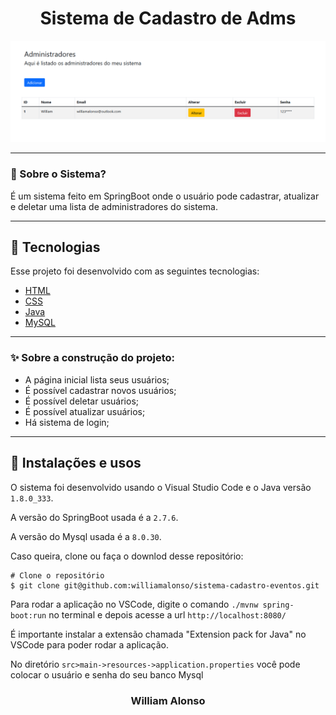 <h1 align="center">
    Sistema de Cadastro de Adms
</h1>

<div align="center">
  <img src="https://github.com/williamalonso/sistema-cadastro-administradores/blob/master/src/main/resources/static/home.png" alt"Home Page" title="Sistema de cadastro de Adms" width="600" />
  

---

</div>



### 🤔 Sobre o Sistema?

É um sistema feito em SpringBoot onde o usuário pode cadastrar, atualizar e deletar uma lista de administradores do sistema.

---

## 🚀 Tecnologias

Esse projeto foi desenvolvido com as seguintes tecnologias:

- [HTML](https://developer.mozilla.org/pt-BR/docs/Web/HTML)
- [CSS](https://developer.mozilla.org/pt-BR/docs/Web/CSS)
- [Java](https://www.oracle.com/java/)
- [MySQL](https://www.mysql.com/)

---

### ✨ Sobre a construção do projeto:

- A página inicial lista seus usuários;
- É possível cadastrar novos usuários;
- É possível deletar usuários;
- É possível atualizar usuários;
- Há sistema de login;


---

## 🙅 Instalações e usos

O sistema foi desenvolvido usando o Visual Studio Code e o Java versão `1.8.0_333`.

A versão do SpringBoot usada é a `2.7.6`.

A versão do Mysql usada é a `8.0.30`.

Caso queira, clone ou faça o downlod desse repositório:

```
# Clone o repositório
$ git clone git@github.com:williamalonso/sistema-cadastro-eventos.git
```

Para rodar a aplicação no VSCode, digite o comando `./mvnw spring-boot:run` no terminal e depois acesse a url `http://localhost:8080/`

É importante instalar a extensão chamada "Extension pack for Java" no VSCode para poder rodar a aplicação.

No diretório `src>main->resources->application.properties` você pode colocar o usuário e senha do seu banco Mysql

<h3 align="center">William Alonso</h3>
